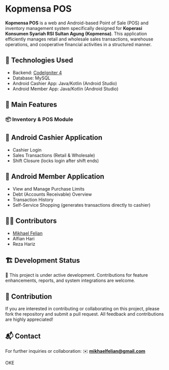 # Kopmensa POS

**Kopmensa POS** is a web and Android-based Point of Sale (POS) and inventory management system specifically designed for **Koperasi Konsumen Syariah RSI Sultan Agung (Kopmensa)**. This application efficiently manages retail and wholesale sales transactions, warehouse operations, and cooperative financial activities in a structured manner.

## 🔧 Technologies Used
* Backend: [CodeIgniter 4](https://codeigniter.com/)
* Database: MySQL
* Android Cashier App: Java/Kotlin (Android Studio)
* Android Member App: Java/Kotlin (Android Studio)

## 🧩 Main Features

### 📦 Inventory & POS Module

## 📱 Android Cashier Application
* Cashier Login
* Sales Transactions (Retail & Wholesale)
* Shift Closure (locks login after shift ends)

## 👤 Android Member Application
* View and Manage Purchase Limits
* Debt (Accounts Receivable) Overview
* Transaction History
* Self-Service Shopping (generates transactions directly to cashier)


## 🧑‍💻 Contributors
* [Mikhael Felian](https://github.com/mikhaelfelian)
* Alfian Hari
* Reza Hariz

## 🏗️ Development Status
🚧 This project is under active development. Contributions for feature enhancements, reports, and system integrations are welcome.

## 🤝 Contribution
If you are interested in contributing or collaborating on this project, please fork the repository and submit a pull request. All feedback and contributions are highly appreciated!

## 📬 Contact
For further inquiries or collaboration:
✉️ **[mikhaelfelian@gmail.com](mailto:mikhaelfelian@gmail.com)**

OKE